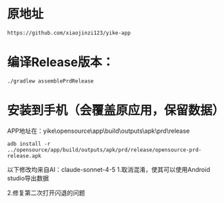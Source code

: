 # 原地址
~~~
https://github.com/xiaojinzi123/yike-app
~~~

# 编译Release版本：
~~~
./gradlew assemblePrdRelease
~~~

# 安装到手机（会覆盖原应用，保留数据）
APP地址在：yike\opensource\app\build\outputs\apk\prd\release
~~~
adb install -r ../opensource/app/build/outputs/apk/prd/release/opensource-prd-release.apk
~~~

以下修改均来自AI：claude-sonnet-4-5
1.取消混淆，使其可以使用Android studio导出数据

2.修复第二次打开闪退的问题
